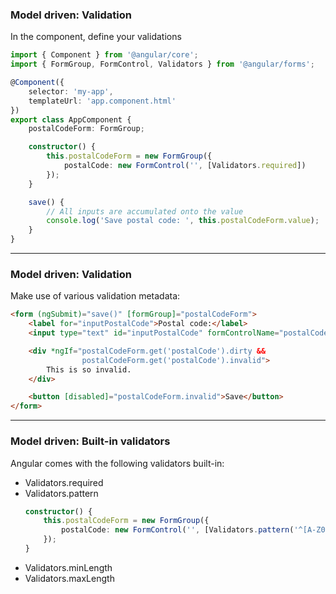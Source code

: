 ### Model driven: Validation

In the component, define your validations

```ts
import { Component } from '@angular/core';
import { FormGroup, FormControl, Validators } from '@angular/forms';

@Component({
	selector: 'my-app',
	templateUrl: 'app.component.html'
})
export class AppComponent {
	postalCodeForm: FormGroup;

	constructor() {
		this.postalCodeForm = new FormGroup({
			postalCode: new FormControl('', [Validators.required])
		});
	}

	save() {
		// All inputs are accumulated onto the value
		console.log('Save postal code: ', this.postalCodeForm.value);
	}
}
```

<!-- .element: class="stretch small" -->

---

### Model driven: Validation

Make use of various validation metadata:

```html
<form (ngSubmit)="save()" [formGroup]="postalCodeForm">
	<label for="inputPostalCode">Postal code:</label>
	<input type="text" id="inputPostalCode" formControlName="postalCode">

	<div *ngIf="postalCodeForm.get('postalCode').dirty && 
	            postalCodeForm.get('postalCode').invalid">
		This is so invalid.
	</div>

	<button [disabled]="postalCodeForm.invalid">Save</button>
</form>
```

---

### Model driven: Built-in validators

Angular comes with the following validators built-in: 

* Validators.required
* Validators.pattern
	```ts
	constructor() {
		this.postalCodeForm = new FormGroup({
			postalCode: new FormControl('', [Validators.pattern('^[A-Z0-9]+$')])
		});
	}
	```
* Validators.minLength
* Validators.maxLength
